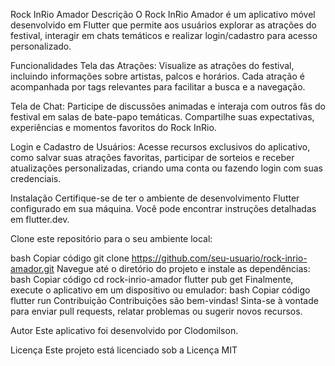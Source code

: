 Rock InRio Amador
Descrição
O Rock InRio Amador é um aplicativo móvel desenvolvido em Flutter que permite aos usuários explorar as atrações do festival, interagir em chats temáticos e realizar login/cadastro para acesso personalizado.

Funcionalidades
Tela das Atrações: Visualize as atrações do festival, incluindo informações sobre artistas, palcos e horários. Cada atração é acompanhada por tags relevantes para facilitar a busca e a navegação.

Tela de Chat: Participe de discussões animadas e interaja com outros fãs do festival em salas de bate-papo temáticas. Compartilhe suas expectativas, experiências e momentos favoritos do Rock InRio.

Login e Cadastro de Usuários: Acesse recursos exclusivos do aplicativo, como salvar suas atrações favoritas, participar de sorteios e receber atualizações personalizadas, criando uma conta ou fazendo login com suas credenciais.

Instalação
Certifique-se de ter o ambiente de desenvolvimento Flutter configurado em sua máquina. Você pode encontrar instruções detalhadas em flutter.dev.

Clone este repositório para o seu ambiente local:

bash
Copiar código
git clone https://github.com/seu-usuario/rock-inrio-amador.git
Navegue até o diretório do projeto e instale as dependências:
bash
Copiar código
cd rock-inrio-amador
flutter pub get
Finalmente, execute o aplicativo em um dispositivo ou emulador:
bash
Copiar código
flutter run
Contribuição
Contribuições são bem-vindas! Sinta-se à vontade para enviar pull requests, relatar problemas ou sugerir novos recursos.

Autor
Este aplicativo foi desenvolvido por Clodomilson.

Licença
Este projeto está licenciado sob a Licença MIT
